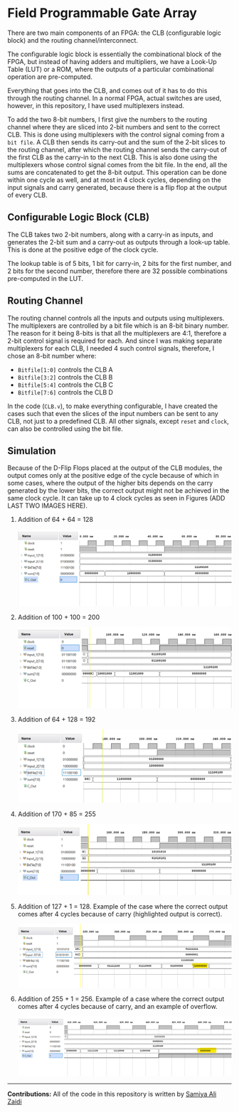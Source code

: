 # Field Programmable Gate Array

There are two main components of an FPGA: the CLB (configurable logic block) and the routing channel/interconnect.

The configurable logic block is essentially the combinational block of the FPGA, but instead of having adders and multipliers, we have a Look-Up Table (LUT) or a ROM, where the outputs of a particular combinational operation are pre-computed.

Everything that goes into the CLB, and comes out of it has to do this through the routing channel. In a normal FPGA, actual switches are used, however, in this repository, I have used multiplexers instead. 

To add the two 8-bit numbers, I first give the numbers to the routing channel where they are sliced into 2-bit numbers and sent to the correct CLB. This is done using multiplexers with the control signal coming from a ``bit file``. A CLB then sends its carry-out and the sum of the 2-bit slices to the routing channel, after which the routing channel sends the carry-out of the first CLB as the carry-in to the next CLB. This is also done using the multiplexers whose control signal comes from the bit file. In the end, all the sums are concatenated to get the 8-bit output. This operation can be done within one cycle as well, and at most in 4 clock cycles, depending on the input signals and carry generated, because there is a flip flop at the output of every CLB.

## Configurable Logic Block (CLB)
The CLB takes two 2-bit numbers, along with a carry-in as inputs, and generates the 2-bit sum and a carry-out as outputs through a look-up table. This is done at the positive edge of the clock cycle.

The lookup table is of 5 bits, 1 bit for carry-in, 2 bits for the first number, and 2 bits for the second number, therefore there are 32 possible combinations pre-computed in the LUT. 

## Routing Channel
The routing channel controls all the inputs and outputs using multiplexers. The multiplexers are controlled by a bit file which is an 8-bit binary number. The reason for it being 8-bits is that all the multiplexers are 4:1, therefore a 2-bit control signal is required for each. And since I was making separate multiplexers for each CLB, I needed 4 such control signals, therefore, I chose an 8-bit number where:

- ``Bitfile[1:0]`` controls the CLB A
- ``Bitfile[3:2]`` controls the CLB B
- ``Bitfile[5:4]`` controls the CLB C
- ``Bitfile[7:6]`` controls the CLB D

In the code (``CLB.v``), to make everything configurable, I have created the cases such that even the slices of the input numbers can be sent to any CLB, not just to a predefined CLB. All other signals, except ``reset`` and ``clock``, can also be controlled using the bit file.

## Simulation
Because of the D-Flip Flops placed at the output of the CLB modules, the output comes only at the positive edge of the cycle because of which in some cases, where the output of the higher bits depends on the carry generated by the lower bits, the correct output might not be achieved in the same clock cycle. It can take up to 4 clock cycles as seen in Figures (ADD LAST TWO IMAGES HERE).

1. Addition of 64 + 64 = 128
   <p align="center">
   <img src="img/wf-1.png" alt="waveform">
  </p>

2. Addition of 100 + 100 = 200
   <p align="center">
    <img src="img/wf-2.png" alt="waveform">
   </p>

3. Addition of 64 + 128 = 192
   <p align="center">
    <img src="img/wf-3.png" alt="waveform">
   </p>

4. Addition of 170 + 85 = 255
   <p align="center">
    <img src="img/wf-4.png" alt="waveform">
   </p>

5. Addition of 127 + 1 = 128. Example of the case where the correct output comes after 4 cycles because of carry (highlighted output is correct).
   <p align="center">
    <img src="img/wf-5.png" alt="waveform">
   </p>

6. Addition of 255 + 1 = 256. Example of a case where the correct output comes after 4 cycles because of carry, and an example of overflow.
   <p align="center">
    <img src="img/wf-6.png" alt="waveform">
   </p>

---
**Contributions:** All of the code in this repository is written by [Samiya Ali Zaidi](https://www.linkedin.com/in/samiya-ali-zaidi)
